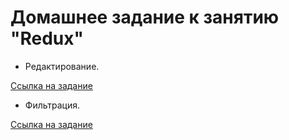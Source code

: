 # Домашнее задание к занятию "Redux"
 - Редактирование.

[Ссылка на задание](https://github.com/netology-code/ra16-homeworks/tree/master/redux/editing)

<!-- # Домашнее задание к занятию "Redux" -->
 - Фильтрация.

[Ссылка на задание](https://github.com/netology-code/ra16-homeworks/tree/master/redux/filter)
